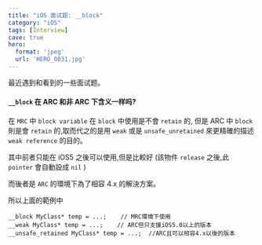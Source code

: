 ```yaml
---
title: "iOS 面试题: __block"
category: "iOS"
tags: [Interview]
cave: true
hero:
  format: 'jpeg'
  url: 'HERO_0031.jpg'
---
```

最近遇到和看到的一些面试题。

#### `__block` 在 ARC 和非 ARC 下含义一样吗?

在 `MRC` 中 `block variable` 在 `block` 中使用是不會 `retain` 的, 但是 ARC 中 `block` 則是會 `retain` 的,取而代之的是用 `weak` 或是 `unsafe_unretained` 來更精確的描述 `weak reference` 的目的。

其中前者只能在 iOS5 之後可以使用,但是比較好 (該物件 `release` 之後,此 `pointer` 會自動設成 `nil` )

而後者是 `ARC` 的環境下為了相容 4.x 的解決方案。

所以上面的範例中

```objc
__block MyClass* temp = ...;    // MRC環境下使用
__weak MyClass* temp = ...;    // ARC但只支援iOS5.0以上的版本
__unsafe_retained MyClass* temp = ...;  //ARC且可以相容4.x以後的版本
```
